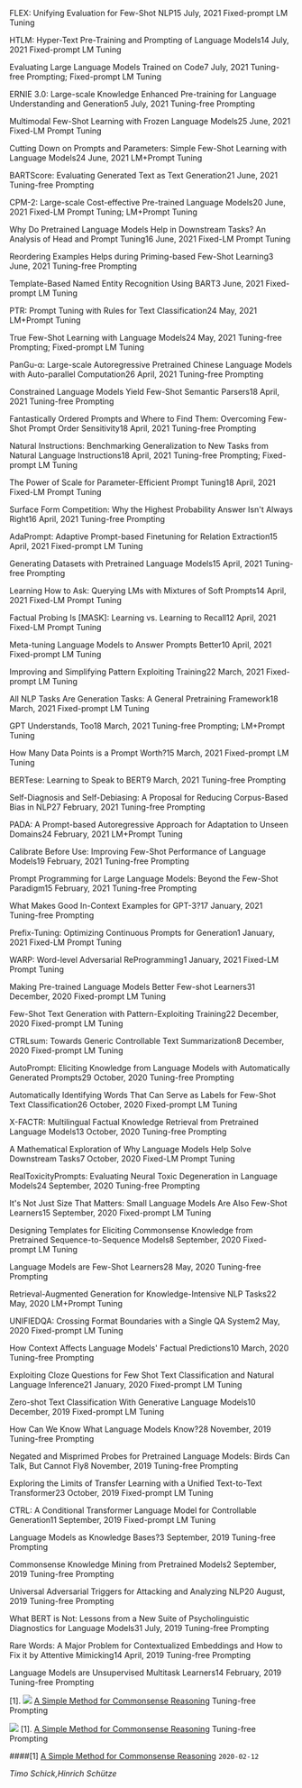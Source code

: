 










FLEX: Unifying Evaluation for Few-Shot NLP15 July, 2021
Fixed-prompt LM Tuning

HTLM: Hyper-Text Pre-Training and Prompting of Language Models14 July, 2021
Fixed-prompt LM Tuning

Evaluating Large Language Models Trained on Code7 July, 2021
Tuning-free Prompting; Fixed-prompt LM Tuning

ERNIE 3.0: Large-scale Knowledge Enhanced Pre-training for Language Understanding and Generation5 July, 2021
Tuning-free Prompting

Multimodal Few-Shot Learning with Frozen Language Models25 June, 2021
Fixed-LM Prompt Tuning

Cutting Down on Prompts and Parameters: Simple Few-Shot Learning with Language Models24 June, 2021
LM+Prompt Tuning

BARTScore: Evaluating Generated Text as Text Generation21 June, 2021
Tuning-free Prompting

CPM-2: Large-scale Cost-effective Pre-trained Language Models20 June, 2021
Fixed-LM Prompt Tuning; LM+Prompt Tuning

Why Do Pretrained Language Models Help in Downstream Tasks? An Analysis of Head and Prompt Tuning16 June, 2021
Fixed-LM Prompt Tuning

Reordering Examples Helps during Priming-based Few-Shot Learning3 June, 2021
Tuning-free Prompting

Template-Based Named Entity Recognition Using BART3 June, 2021
Fixed-prompt LM Tuning

PTR: Prompt Tuning with Rules for Text Classification24 May, 2021
LM+Prompt Tuning

True Few-Shot Learning with Language Models24 May, 2021
Tuning-free Prompting; Fixed-prompt LM Tuning

PanGu-α: Large-scale Autoregressive Pretrained Chinese Language Models with Auto-parallel Computation26 April, 2021
Tuning-free Prompting

Constrained Language Models Yield Few-Shot Semantic Parsers18 April, 2021
Tuning-free Prompting

Fantastically Ordered Prompts and Where to Find Them: Overcoming Few-Shot Prompt Order Sensitivity18 April, 2021
Tuning-free Prompting

Natural Instructions: Benchmarking Generalization to New Tasks from Natural Language Instructions18 April, 2021
Tuning-free Prompting; Fixed-prompt LM Tuning

The Power of Scale for Parameter-Efficient Prompt Tuning18 April, 2021
Fixed-LM Prompt Tuning

Surface Form Competition: Why the Highest Probability Answer Isn't Always Right16 April, 2021
Tuning-free Prompting

AdaPrompt: Adaptive Prompt-based Finetuning for Relation Extraction15 April, 2021
Fixed-prompt LM Tuning

Generating Datasets with Pretrained Language Models15 April, 2021
Tuning-free Prompting

Learning How to Ask: Querying LMs with Mixtures of Soft Prompts14 April, 2021
Fixed-LM Prompt Tuning

Factual Probing Is [MASK]: Learning vs. Learning to Recall12 April, 2021
Fixed-LM Prompt Tuning

Meta-tuning Language Models to Answer Prompts Better10 April, 2021
Fixed-prompt LM Tuning

Improving and Simplifying Pattern Exploiting Training22 March, 2021
Fixed-prompt LM Tuning

All NLP Tasks Are Generation Tasks: A General Pretraining Framework18 March, 2021
Fixed-prompt LM Tuning

GPT Understands, Too18 March, 2021
Tuning-free Prompting; LM+Prompt Tuning

How Many Data Points is a Prompt Worth?15 March, 2021
Fixed-prompt LM Tuning

BERTese: Learning to Speak to BERT9 March, 2021
Tuning-free Prompting

Self-Diagnosis and Self-Debiasing: A Proposal for Reducing Corpus-Based Bias in NLP27 February, 2021
Tuning-free Prompting

PADA: A Prompt-based Autoregressive Approach for Adaptation to Unseen Domains24 February, 2021
LM+Prompt Tuning

Calibrate Before Use: Improving Few-Shot Performance of Language Models19 February, 2021
Tuning-free Prompting

Prompt Programming for Large Language Models: Beyond the Few-Shot Paradigm15 February, 2021
Tuning-free Prompting

What Makes Good In-Context Examples for GPT-3?17 January, 2021
Tuning-free Prompting

Prefix-Tuning: Optimizing Continuous Prompts for Generation1 January, 2021
Fixed-LM Prompt Tuning

WARP: Word-level Adversarial ReProgramming1 January, 2021
Fixed-LM Prompt Tuning

Making Pre-trained Language Models Better Few-shot Learners31 December, 2020
Fixed-prompt LM Tuning

Few-Shot Text Generation with Pattern-Exploiting Training22 December, 2020
Fixed-prompt LM Tuning

CTRLsum: Towards Generic Controllable Text Summarization8 December, 2020
Fixed-prompt LM Tuning

AutoPrompt: Eliciting Knowledge from Language Models with Automatically Generated Prompts29 October, 2020
Tuning-free Prompting

Automatically Identifying Words That Can Serve as Labels for Few-Shot Text Classification26 October, 2020
Fixed-prompt LM Tuning

X-FACTR: Multilingual Factual Knowledge Retrieval from Pretrained Language Models13 October, 2020
Tuning-free Prompting

A Mathematical Exploration of Why Language Models Help Solve Downstream Tasks7 October, 2020
Fixed-LM Prompt Tuning

RealToxicityPrompts: Evaluating Neural Toxic Degeneration in Language Models24 September, 2020
Tuning-free Prompting

It's Not Just Size That Matters: Small Language Models Are Also Few-Shot Learners15 September, 2020
Fixed-prompt LM Tuning

Designing Templates for Eliciting Commonsense Knowledge from Pretrained Sequence-to-Sequence Models8 September, 2020
Fixed-prompt LM Tuning

Language Models are Few-Shot Learners28 May, 2020
Tuning-free Prompting

Retrieval-Augmented Generation for Knowledge-Intensive NLP Tasks22 May, 2020
LM+Prompt Tuning

UNIFIEDQA: Crossing Format Boundaries with a Single QA System2 May, 2020
Fixed-prompt LM Tuning

How Context Affects Language Models' Factual Predictions10 March, 2020
Tuning-free Prompting

Exploiting Cloze Questions for Few Shot Text Classification and Natural Language Inference21 January, 2020
Fixed-prompt LM Tuning

Zero-shot Text Classification With Generative Language Models10 December, 2019
Fixed-prompt LM Tuning

How Can We Know What Language Models Know?28 November, 2019
Tuning-free Prompting

Negated and Misprimed Probes for Pretrained Language Models: Birds Can Talk, But Cannot Fly8 November, 2019
Tuning-free Prompting

Exploring the Limits of Transfer Learning with a Unified Text-to-Text Transformer23 October, 2019
Fixed-prompt LM Tuning

CTRL: A Conditional Transformer Language Model for Controllable Generation11 September, 2019
Fixed-prompt LM Tuning

Language Models as Knowledge Bases?3 September, 2019
Tuning-free Prompting

Commonsense Knowledge Mining from Pretrained Models2 September, 2019
Tuning-free Prompting

Universal Adversarial Triggers for Attacking and Analyzing NLP20 August, 2019
Tuning-free Prompting

What BERT is Not: Lessons from a New Suite of Psycholinguistic Diagnostics for Language Models31 July, 2019
Tuning-free Prompting

Rare Words: A Major Problem for Contextualized Embeddings and How to Fix it by Attentive Mimicking14 April, 2019
Tuning-free Prompting

Language Models are Unsupervised Multitask Learners14 February, 2019
Tuning-free Prompting

\[1\]. ![](https://img.shields.io/badge/2020_02_12-blue) 
 [A Simple Method for Commonsense Reasoning]() 
Tuning-free Prompting


 ![](https://img.shields.io/badge/2020_02_12-blue) 
\[1\]. [A Simple Method for Commonsense Reasoning]() 
Tuning-free Prompting


####[1] [A Simple Method for Commonsense Reasoning]()      ```2020-02-12``` 

*Timo Schick,Hinrich Schütze*


